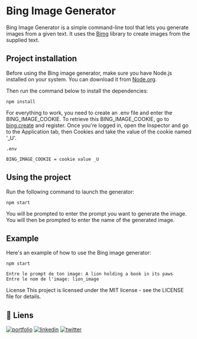 
# Bing Image Generator
Bing Image Generator is a simple command-line tool that lets you generate images from a given text. It uses the [Bimg](https://github.com/nociza/Bimg) library to create images from the supplied text.

## Project installation
Before using the Bing image generator, make sure you have Node.js installed on your system. You can download it from [Node.org](https://nodejs.org/fr).

Then run the command below to install the dependencies:

`
npm install
`

For everything to work, you need to create an .env file and enter the BING_IMAGE_COOKIE.
To retrieve this BING_IMAGE_COOKIE, go to [bing.create](https://www.bing.com/create) and register. Once you're logged in, open the Inspector and go to the Application tab, then Cookies and take the value of the cookie named '_U'.

```
.env

BING_IMAGE_COOKIE = cookie value _U
```

## Using the project
Run the following command to launch the generator:

`
npm start
`

You will be prompted to enter the prompt you want to generate the image. 
You will then be prompted to enter the name of the generated image.

## Example
Here's an example of how to use the Bing image generator:

```
npm start

Entre le prompt de ton image: A lion holding a book in its paws
Entre le nom de l'image: lion_image
```

License
This project is licensed under the MIT license - see the LICENSE file for details.

## 🔗 Liens
[![portfolio](https://img.shields.io/badge/my_portfolio-000?style=for-the-badge&logo=ko-fi&logoColor=white)](https://www.tmauc.fr/thomas)
[![linkedin](https://img.shields.io/badge/linkedin-0A66C2?style=for-the-badge&logo=linkedin&logoColor=white)](https://www.linkedin.com/in/tmauc/)
[![twitter](https://img.shields.io/badge/twitter-1DA1F2?style=for-the-badge&logo=twitter&logoColor=white)](https://twitter.com/MaucSama)

